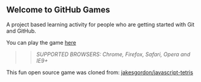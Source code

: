 ## Welcome to GitHub Games

A project based learning activity for people who are getting started with Git and GitHub.

You can play the game [here](https://ramazantufekci.github.io/github-games/)

>> _*SUPPORTED BROWSERS*: Chrome, Firefox, Safari, Opera and IE9+_

This fun open source game was cloned from: [jakesgordon/javascript-tetris](https://github.com/jakesgordon/javascript-tetris)

